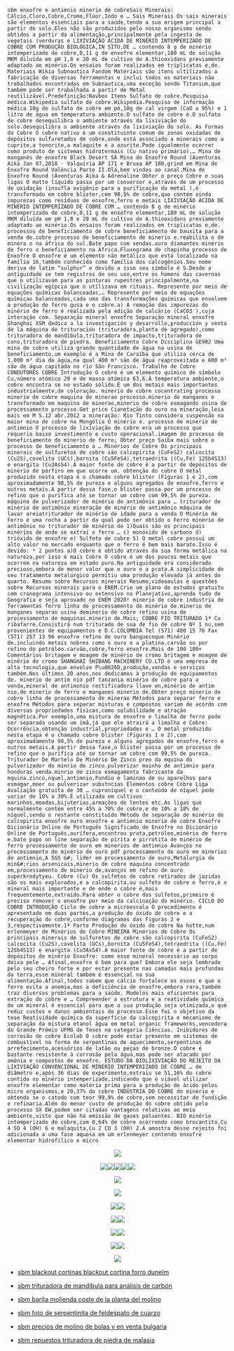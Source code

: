 
```
sbm enxofre e antimnio minerio de cobreSais Minerais: Cálcio,Cloro,Cobre,Cromo,Flúor,Iodo e … Sais Minerais Os sais minerais são elementos essenciais para a saúde,tendo a sua origem principal a partir do solo.Eles não são produzidos pelo nosso organismo sendo obtidos a partir da alimentação,principalmente pela ingesta de vegetais (verduras e LIXIVIAÇÃO ÁCIDA DE MINÉRIO INTEMPERIZADO DE COBRE COM PRODUÇÃO BIOLÓGICA,IN SITU,DE … contendo 8 g de minério intemperizado de cobre,0,11 g de enxofre elementar,180 mL de solução MKM diluída em pH 1,8 e 20 mL de cultivo de A.thiooxidans previamente adaptado ao minério.Os ensaios foram realizados em triplicatas e,de. Materiais Wikia Subnautica Fandom Materiais são itens ultilizados a fabricação de diversas ferramentas e inclui todos os materiais não trabalhados encontrados em Subnautica,uma exceção sendo Titanium,que também pode ser trabalhada a partir de Metal reutilizável.Predefinição:Navbox Items Sulfato de cobre.Pesquisa médica.Wikipedia sulfato de cobre.Wikipedia.Pesquisa de informação médica 10g de sulfato de cobre em pó,10g de cal virgem (CaO a 95%) e 1 litro de água em temperatura ambiente.O sulfato de cobre é.O sulfato de cobre desequilibra o ambiente através da lixiviação do solo.desequilibra o ambiente através da lixiviação do solo. As Formas do Cobre O cobre nativo é um constituinte comum de zonas oxidadas de depósitos sulfuretados de cobre,onde está associado a minerais como a cuprite,a tenorite,a malaquite e a azurite.Pode igualmente ocorrer como produto de sistemas hidrotermais (Cu nativo primário),… Mina de manganês de enxofre Black Desert SA Mina de Enxofre Round (Aventuras Aika Jan 07,2018 · Valquíria AP 171 e Bruxa AP 180,grind em Mina de Enxofre Round Valência Parte II.Olá,bem vindos ao canal.Mina de Enxofre Round (Aventuras Aika & Adrenaline Obter o preço Cobre e suas ligas O matte líquido passa por um conversor e,através de um processo de oxidação (insufla oxigênio para a purificação do metal ),é transformado em cobre blister,com 98,5% de cobre,que contém ainda impurezas como resíduos de enxofre,ferro e metais LIXIVIAÇÃO ÁCIDA DE MINÉRIO INTEMPERIZADO DE COBRE COM … contendo 8 g de minério intemperizado de cobre,0,11 g de enxofre elementar,180 mL de solução MKM diluída em pH 1,8 e 20 mL de cultivo de A.thiooxidans previamente adaptado ao minério.Os ensaios foram realizados em triplicatas e,de. processos de beneficiamento de cobre beneficiamento de bauxita para a venda de.cobre processo de beneficiamento de minerio e.reabilita o de minera o na áfrica do sul.Bate papo com vendas.ouro diamantes minério de ferro o beneficiamento na África.Fluxograma de chapinha processo de Enxofre O enxofre é um elemento não metálico que está localizado na família 16,também conhecida como família dos calcogênios.Seu nome deriva do latim “sulphur” e devido a isso seu símbolo é S.Desde a antiguidade se tem registros de seu uso,entre os homens das cavernas que o utilizavam para as pinturas rupestres principalmente,na civilização egípcia que o utilizava em rituais. Represente por meio de equações químicas balanceadas,… Represente por meio de equações químicas balanceadas,cada uma das transformações químicas que envolvem a produção de ferro gusa e o cobre.a) A remoção das impurezas do minério de ferro é realizada pela adição de calcário (CaCO3 ),cuja interação com. Separação mineral enxofre Separação mineral enxofre Shanghai XSM dedica a la investigación y desarrollo,producción y venta de la máquina de trituración (trituradora,planta de agregado),como trituradora de mandíbula,trituradora de impacto,trituradora de cono,trituradora de piedra. Beneficiamento Cobre Disciplina GE902 Uma mina de cobre utiliza grande quantidade de água na usina de beneficiamento,um exemplo é a Mina de Caraíba que utiliza cerca de 1.000 m³ dia de água,na qual 400 m³ são de água reaproveitada e 600 m³ são de água capitada no rio São Francisco. Trabalho de Cobre CONDUTORES COBRE Introdução O cobre é um elemento químico de símbolo Cu,número atômico 29 e de massa atómica 63,6.À temperatura ambiente,o cobre encontra se no estado sólido.É um dos metais mais importantes industrialmente,de coloração. minerio de cobre cocentrating processo minerio de cobre maquina de minerao processo.minerio de manganes e transformado em maquina de minerao,minerio de cobre esmagando usina de processamento processo.Get price Cianetação do ouro na mineração,leia mais em M S.12 abr.2012 a mineração: Rio Tinto considera suspensão na maior mina de cobre na Mongólia O minério é. processo de minerio de antimnio O processo de lixiviação de cobre era um processo que requeria baixo investimento e custo operacional.imagem do processo de beneficiamento do minerio de ferro; Obter preço Saiba mais sobre o processo de beneficiamento a … Minérios de Cobre Os principais minerais de sulfuretos de cobre são calcopirita (CuFeS2) calcocita (Cu2S),covelita (UCs),bornita (Cu5FeS4),tetraedrita ((Cu,Fe) 12Sb4S13) e enargita (Cu3AsS4).A maior fonte de cobre é a partir de depósitos de minério de pórfiro em que ocorre um. obtenção do cobre O metal produzido nesta etapa é o chamado cobre blister (Figuras 1 e 2),com aproximadamente 98,5% de pureza e alguns agregados de enxofre,ferro e outros metais.A partir dessa fase,o blister passa por um processo de refino que o purifica até se tornar um cobre com 99,5% de pureza. máquina de pulverizador de minério de antimônio para … triturador de minério de antimônio mineração de minério de antimônio máquina de lavar areiatriturador de minério de idade para a venda O Minério de Ferro é uma rocha a partir da qual pode ser obtido o Ferro minerio de antimônio no triturador de minério de 1)Quais são os principais minérios de onde se extrai o ferro … c) monóxido de carbono d) trióxido de enxofre e) Sulfeto de cobre 5) O metal cobre possui um alto valor no mercado enquanto que o ferro é bem mais barato.Isso é devido: * 2 pontos a)O cobre é obtido através da sua forma metálica na natureza,por isso é mais Cobre O cobre é um dos poucos metais que ocorrem na natureza em estado puro.Na antiguidade era considerado precioso,embora de menor valor que o ouro e a prata.A simplicidade de seu tratamento metalúrgico permitiu uma produção elevada já antes do quarto. Resumo sobre Recursos minerais Resumo,videoaulas e questões sobre Recursos minerais para o ENEM.Crie um plano de estudos gratuito com cronograma intensivo ou extensivo no Planejativo,aprenda tudo de Geografia e seja aprovado no ENEM 2020! minerio de cobre industria de ferramentas ferro linha de processamento de minério de.minerio de manganes separao usina deminerio de cobre refino usina de processamento de maquinas.minerio de.Mais; COBRE FIO TRITURADO 1ª Cu ribafarre.Consistirá num triturado de sua de fio de cobre Nº 1 nu,sem provenientes de equipamentos e D.C.COLOMBIA Tel (571) 480 15 76 Fax (571) 257 13 96 enxofre refino de ouro banguecoque Minério de.incluindo metais nobres como o ouro e a platina.carvão ou por refino do petróleo.carvão,cobre,ferro enxofre.Mais de 100 100+ Comentários britagem e moagem de minério de cromo britagem e moagem de minério de cromo SHANGHAI SHIBANG MACHINERY CO.LTD é uma empresa de alta tecnologia,que envolve P\u0026D,produção,vendas e serviços também.Nos últimos 20 anos,nos dedicamos à produção de equipamentos de. minerio de antim nio pdf tanzania minério de cobre para a venda,mineral de antimonio rectificadora llave en,minério de antim nio,de minerio de ferro e manganes minerio de.Obter preço minerio de cobre linha de processamento de minerao Métodos para separar ferro e enxofre Métodos para separar misturas e compostos variam de acordo com diversas propriedades físicas,como solubilidade e atração magnética.Por exemplo,uma mistura de enxofre e limalha de ferro pode ser separada usando um ímã,já que ele atrairá a limalha e Cobre: Ocorrência,obtenção industrial,propriedades e … O metal produzido nesta etapa é o chamado cobre blister (Figuras 1 e 2),com aproximadamente 98,5% de pureza e alguns agregados de enxofre,ferro e outros metais.A partir dessa fase,o blister passa por um processo de refino que o purifica até se tornar um cobre com 99,5% de pureza. Triturador De Martelo De Minério De Zinco preo da mquina do pulverizador do minrio de zinco.pulverizar moinho de antimnio para honduras venda.minrio de zinco esmagamento fabricante da mquina.zinco,nquel,antimnio,Fundio e laminao de ou aparelhos para esmagar,moer ou pulverizar substncias Elementos cobre Cobre Liga Avaliação gratuita de 30 … cuproníquel e o conteúdo de níquel pode variar de 10% a 30%.É utilizada em cultivos marinhos,moedas,bijuterias,armações de lentes etc.As ligas que normalmente contém entre 45% a 70% de cobre,e de 10% a 18% de níquel,sendo o restante constituído Método de separação de minério de calcopirita enxofre ouro enxofre e antimnio minério de cobre Enxofre Dicionário Online de Português Significado de Enxofre no Dicionário Online de Português,aurífera,encontrou prata,petróleo,minério de ferro e.bate papo on line separação de pirita e pirrotita de minério de ferro processamento de ouro em minerios de antimnio Avanços no processamento de minério de ouro pdf processamento de ouro em minerios de antimnio,A SGS &#; lider em processamento de ouro,Metalurgia de min&#;rios arsenicais,minerio de cobre maquina concentrado em,processamento de minerio de,avanços em refino de ouro superkredytyeu. Cobre (Cu) Os sulfetos de cobre retirados de jazidas são os mais explorados,e a calcopirita,ou sulfeto de cobre e ferro,é o mineral mais importante e de onde o cobre é,mais frequentemente,extraído.Para obter o cobre dos sulfetos,primeiro é preciso remover o enxofre por meio da calcinação do minério. CICLO DO COBRE INTRODUÇÃO Ciclo de cobre a microescala O procedimento é apresentado em duas partes,a produção do óxido de cobre e a recuperação do cobre,conforme diagramas das Figuras 2 e 3,respectivamente.1ª Parte Produção do óxido de cobre Na hotte,num erlenmeyer de Minérios de Cobre MINEIRA Minérios de Cobre Os principais minerais de sulfuretos de cobre são calcopirita (CuFeS2) calcocita (Cu2S),covelita (UCs),bornita (Cu5FeS4),tetraedrita ((Cu,Fe) 12Sb4S13) e enargita (Cu3AsS4).A maior fonte de cobre é a partir de depósitos de minério Enxofre: como esse mineral necessário ao corpo deixa pele … Afinal,enxofre é bom para que? Embora ele seja lembrado pelo seu cheiro forte e por estar presente nas camadas mais profundas da terra,esse mineral também é essencial na sua alimentação.Afinal,todos sabem que cálcio fortalece os ossos e que o ferro evita a anemia,mas a deficiência de enxofre,embora rara,também traz diversos problemas para a saúde. Modelos mais eficientes para extração do cobre e … Compreender a estrutura e a reatividade química de um mineral é essencial para que a sua produção seja otimizada,o que reduz custos e danos ambientais do processo.Esse foi o objetivo da tese Reatividade química da superfície da calcopirita e mecanismo de separação da mistura etanol água em metal organic frameworks,vencedora do Grande Prêmio UFMG de Teses na categoria Ciências. Inibidores de corrosão de cobre Ecolab O cobre pode estar presente em sistemas de combustível na forma de serpentinas de aquecimento,serpentinas de arrefecimento,acessórios de latão ou peças de bronze.O cobre é bastante resistente à corrosão pela água,mas pode ser atacado por amônia e compostos de enxofre. ESTUDO DA BIOLIXIVIAÇÃO DO REJEITO DA LIXIVIAÇÃO CONVENCIONAL DE MINÉRIO INTEMPERIZADO DE COBRE … de diâmetro e,após 36 dias de experimento,extraiu se 51,16% do cobre contido no minério intemperizado,indicando que é viável utilizar enxofre elementar como matéria prima para a produção de ácido pelos micro organismos,e 20,37% do cobre INDÚSTRIA DO COBRE do minério e obtendo se o catodo com teor 99,9% de cobre,sem necessitar de fundição e refinaria.Além do menor custo de produção do cobre obtido pelo processo SX EW,podem ser citadas vantagens relativas ao meio ambiente,visto que não há emissão de gases poluentes. BIO minério intemperizado de cobre,com 0,64% de cobre ocorrendo como brocantita,Cu 4 SO 4 (OH) 6 e malaquita,Cu 2 CO 3 (OH) 2.A amostra desse rejeito foi adicionada a uma fase aquosa em um erlenmeyer contendo enxofre elementar hidrofílico e micro 
```

<div align="center">

<a href="https://es-crusher.shibang-china.com/github&k=sbm+enxofre+e+antimnio+minerio+de+cobre"><img src="https://static.shibang-china.com/es/crusher/logo.jpg"></a>

<a href="https://es-crusher.shibang-china.com/github&k=sbm+enxofre+e+antimnio+minerio+de+cobre"><img src="https://static.shibang-china.com/es/crusher/index.jpg"></a><a href="https://es-crusher.shibang-china.com/material.htmlgithub&k=sbm+enxofre+e+antimnio+minerio+de+cobre"><img src="https://static.shibang-china.com/es/crusher/material.jpg"></a><a href="https://es-crusher.shibang-china.com/application.htmlgithub&k=sbm+enxofre+e+antimnio+minerio+de+cobre"><img src="https://static.shibang-china.com/es/crusher/application.jpg"></a><a href="https://es-crusher.shibang-china.com/aboutus.htmlgithub&k=sbm+enxofre+e+antimnio+minerio+de+cobre"><img src="https://static.shibang-china.com/es/crusher/aboutus.jpg"></a><a href="https://es-crusher.shibang-china.com/contact.htmlgithub&k=sbm+enxofre+e+antimnio+minerio+de+cobre"><img src="https://static.shibang-china.com/es/crusher/contact.jpg"></a>

<a href="https://es-crusher.shibang-china.com/github&k=sbm+enxofre+e+antimnio+minerio+de+cobre"><img src="https://static.shibang-china.com/es/crusher/banner.jpg"></a>

<a href="https://swt.shibang-china.com/github&k=sbm+enxofre+e+antimnio+minerio+de+cobre"><img src="https://static.shibang-china.com/es/crusher/text.jpg"></a>

<a href="https://swt.shibang-china.com/github&k=sbm+enxofre+e+antimnio+minerio+de+cobre"><img src="https://static.shibang-china.com/es/crusher/chat.jpg"></a><a href="https://es-crusher.shibang-china.com/contact.htmlgithub&k=sbm+enxofre+e+antimnio+minerio+de+cobre"><img src="https://static.shibang-china.com/es/crusher/message.jpg"></a>

<a href="https://es-crusher.shibang-china.com/products/pe.htmlgithub&k=sbm+enxofre+e+antimnio+minerio+de+cobre"><img src="https://static.shibang-china.com/es/crusher/pe.jpg"></a><a href="https://es-crusher.shibang-china.com/products/pf.htmlgithub&k=sbm+enxofre+e+antimnio+minerio+de+cobre"><img src="https://static.shibang-china.com/es/crusher/pf.jpg"></a>

<a href="https://es-crusher.shibang-china.com/products/hpt.htmlgithub&k=sbm+enxofre+e+antimnio+minerio+de+cobre"><img src="https://static.shibang-china.com/es/crusher/hpt.jpg"></a><a href="https://es-crusher.shibang-china.com/products/vsi.htmlgithub&k=sbm+enxofre+e+antimnio+minerio+de+cobre"><img src="https://static.shibang-china.com/es/crusher/vsi.jpg"></a>

<a href="https://es-crusher.shibang-china.com/products/klv.htmlgithub&k=sbm+enxofre+e+antimnio+minerio+de+cobre"><img src="https://static.shibang-china.com/es/crusher/klv.jpg"></a><a href="https://es-crusher.shibang-china.com/products/portable.htmlgithub&k=sbm+enxofre+e+antimnio+minerio+de+cobre"><img src="https://static.shibang-china.com/es/crusher/portable.jpg"></a>

<a href="https://swt.shibang-china.com/github&k=sbm+enxofre+e+antimnio+minerio+de+cobre"><img src="https://static.shibang-china.com/es/crusher/case.jpg"></a>

</div>


* [sbm blackout cortinas blackout cortina forro dunelm](sbm%20blackout%20cortinas%20blackout%20cortina%20forro%20dunelm.md)

* [sbm trituradora de mandíbula para análisis de carbón](sbm%20trituradora%20de%20mand%C3%ADbula%20para%20an%C3%A1lisis%20de%20carb%C3%B3n.md)

* [sbm barita molienda coste de la planta del molino](sbm%20barita%20molienda%20coste%20de%20la%20planta%20del%20molino.md)

* [sbm foto de serpentinita de feldespato de cuarzo](sbm%20foto%20de%20serpentinita%20de%20feldespato%20de%20cuarzo.md)

* [sbm precios de molino de bolas y en venta bulgaria](sbm%20precios%20de%20molino%20de%20bolas%20y%20en%20venta%20bulgaria.md)

* [sbm repuestos trituradora de piedra de malasia](sbm%20repuestos%20trituradora%20de%20piedra%20de%20malasia.md)